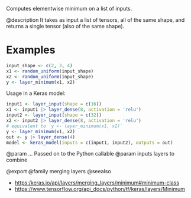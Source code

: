 Computes elementwise minimum on a list of inputs.

@description
It takes as input a list of tensors, all of the same shape,
and returns a single tensor (also of the same shape).

# Examples

```r
input_shape <- c(2, 3, 4)
x1 <- random_uniform(input_shape)
x2 <- random_uniform(input_shape)
y <- layer_minimum(x1, x2)
```

Usage in a Keras model:


```r
input1 <- layer_input(shape = c(16))
x1 <- input1 |> layer_dense(8, activation = 'relu')
input2 <- layer_input(shape = c(32))
x2 <- input2 |> layer_dense(8, activation = 'relu')
# equivalent to `y <- layer_minimum(x1, x2)`
y <- layer_minimum(x1, x2)
out <- y |> layer_dense(4)
model <- keras_model(inputs = c(input1, input2), outputs = out)
```

@param ... Passed on to the Python callable
@param inputs layers to combine

@export
@family merging layers
@seealso
+ <https:/keras.io/api/layers/merging_layers/minimum#minimum-class>
+ <https://www.tensorflow.org/api_docs/python/tf/keras/layers/Minimum>
